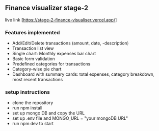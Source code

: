 ## Finance visualizer stage-2

live link [https://stage-2-finance-visualiser.vercel.app/]

### Features implemented

- Add/Edit/Delete transactions (amount, date, -description)
- Transaction list view
- Single chart: Monthly expenses bar chart
- Basic form validation
- Predefined categories for transactions
- Category-wise pie chart
- Dashboard with summary cards: total expenses, category breakdown, most recent transactions

### setup instructions

- clone the repository
- run npm install
- set up mongo DB and copy the URL
- set up .env file and MONGO_URL = "your mongoDB URL"
- run npm dev to start
